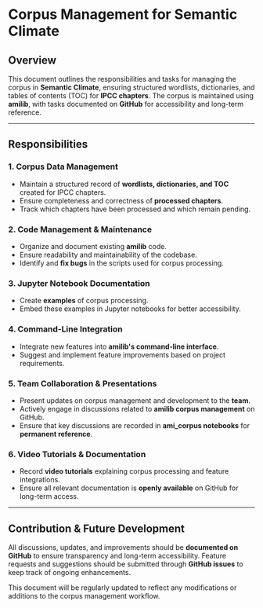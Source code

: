 

# Corpus Management for Semantic Climate

## Overview  
This document outlines the responsibilities and tasks for managing the corpus in **Semantic Climate**, ensuring structured wordlists, dictionaries, and tables of contents (TOC) for **IPCC chapters**. The corpus is maintained using **amilib**, with tasks documented on **GitHub** for accessibility and long-term reference.

---

## Responsibilities  

### 1. **Corpus Data Management**  
- Maintain a structured record of **wordlists, dictionaries, and TOC** created for IPCC chapters.  
- Ensure completeness and correctness of **processed chapters**.  
- Track which chapters have been processed and which remain pending.  

### 2. **Code Management & Maintenance**  
- Organize and document existing **amilib** code.  
- Ensure readability and maintainability of the codebase.  
- Identify and **fix bugs** in the scripts used for corpus processing.  

### 3. **Jupyter Notebook Documentation**  
- Create **examples** of corpus processing.  
- Embed these examples in Jupyter notebooks for better accessibility.  

### 4. **Command-Line Integration**  
- Integrate new features into **amilib's command-line interface**.  
- Suggest and implement feature improvements based on project requirements.  

### 5. **Team Collaboration & Presentations**  
- Present updates on corpus management and development to the **team**.  
- Actively engage in discussions related to **amilib corpus management** on GitHub.  
- Ensure that key discussions are recorded in **ami_corpus notebooks** for **permanent reference**.  

### 6. **Video Tutorials & Documentation**  
- Record **video tutorials** explaining corpus processing and feature integrations.  
- Ensure all relevant documentation is **openly available** on GitHub for long-term access.  

---


## Contribution & Future Development  

All discussions, updates, and improvements should be **documented on GitHub** to ensure transparency and long-term accessibility. Feature requests and suggestions should be submitted through **GitHub issues** to keep track of ongoing enhancements.

This document will be regularly updated to reflect any modifications or additions to the corpus management workflow.  

